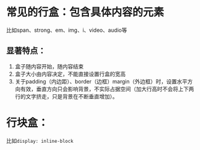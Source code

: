 # 常见的行盒：包含具体内容的元素
比如span、strong、em、img、i、video、audio等

## 显著特点：
1. 盒子随内容开始，随内容结束
2. 盒子大小由内容决定，不能直接设置行盒的宽高
3. 关于padding（内边距）、border（边框）margin（外边框）时，设置水平方向有效，垂直方向只会影响背景，不实际占据空间（加大行高时不会将上下两行的文字挤走，只是背景在不断垂直增加）。

# 行块盒：
比如`display: inline-block`